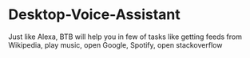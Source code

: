 # Desktop-Voice-Assistant
Just like Alexa, BTB will help you in few of tasks like getting feeds from Wikipedia, play music, open Google, Spotify, open stackoverflow
